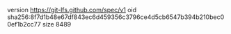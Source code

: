 version https://git-lfs.github.com/spec/v1
oid sha256:8f7d1b48e67df843ec6d459356c3796ce4d5cb6547b394b210bec00ef1b2cc77
size 8489
